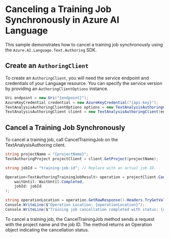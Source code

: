 # Canceling a Training Job Synchronously in Azure AI Language

This sample demonstrates how to cancel a training job synchronously using the `Azure.AI.Language.Text.Authoring` SDK.

## Create an `AuthoringClient`

To create an `AuthoringClient`, you will need the service endpoint and credentials of your Language resource. You can specify the service version by providing an `AuthoringClientOptions` instance.

```C# Snippet:CreateTextAuthoringClientForSpecificApiVersion
Uri endpoint = new Uri("{endpoint}");
AzureKeyCredential credential = new AzureKeyCredential("{api-key}");
TextAnalysisAuthoringClientOptions options = new TextAnalysisAuthoringClientOptions(TextAnalysisAuthoringClientOptions.ServiceVersion.V2025_05_15_Preview);
TextAnalysisAuthoringClient client = new TextAnalysisAuthoringClient(endpoint, credential, options);
```

## Cancel a Training Job Synchronously

To cancel a training job, call CancelTrainingJob on the TextAnalysisAuthoring client.

```C# Snippet:Sample7_TextAuthoring_CancelTrainingJob
string projectName = "{projectName}";
TextAuthoringProject projectClient = client.GetProject(projectName);

string jobId = "training-job-id"; // Replace with an actual job ID.

Operation<TextAuthoringTrainingJobResult> operation = projectClient.CancelTrainingJob(
    waitUntil: WaitUntil.Completed,
    jobId: jobId
);

string operationLocation = operation.GetRawResponse().Headers.TryGetValue("operation-location", out var location) ? location : null;
Console.WriteLine($"Operation Location: {operationLocation}");
Console.WriteLine($"Training job cancellation completed with status: {operation.GetRawResponse().Status}");
```

To cancel a training job, the CancelTrainingJob method sends a request with the project name and the job ID. The method returns an Operation<TrainingJobResult> object indicating the cancellation status.
